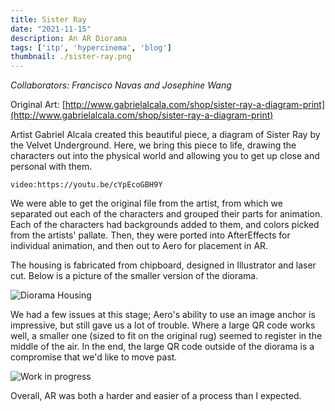 ```yaml
---
title: Sister Ray
date: "2021-11-15"
description: An AR Diorama
tags: ['itp', 'hypercinema', 'blog']
thumbnail: ./sister-ray.png
---
```

*Collaborators: Francisco Navas and Josephine Wang*

Original Art: [http://www.gabrielalcala.com/shop/sister-ray-a-diagram-print](http://www.gabrielalcala.com/shop/sister-ray-a-diagram-print)

Artist Gabriel Alcala created this beautiful piece, a diagram of Sister Ray by the Velvet Underground. Here, we bring this piece to life, drawing the characters out into the physical world and allowing you to get up close and personal with them.

`video:https://youtu.be/cYpEcoGBH9Y`

We were able to get the original file from the artist, from which we separated out each of the characters and grouped their parts for animation. Each of the characters had backgrounds added to them, and colors picked from the artists' pallate. Then, they were ported into AfterEffects for individual animation, and then out to Aero for placement in AR.

The housing is fabricated from chipboard, designed in Illustrator and laser cut. Below is a picture of the smaller version of the diorama.

![Diorama Housing](https://firebasestorage.googleapis.com/v0/b/sketch-blog-857c6.appspot.com/o/sister-ray%2Fsr-housing.jpg?alt=media&token=f74f7484-ec60-4dd4-9b8c-4e5e9dcdbd4c)

We had a few issues at this stage; Aero's ability to use an image anchor is impressive, but still gave us a lot of trouble. Where a large QR code works well, a smaller one (sized to fit on the original rug) seemed to register in the middle of the air. In the end, the large QR code outside of the diorama is a compromise that we'd like to move past.

![Work in progress](https://firebasestorage.googleapis.com/v0/b/sketch-blog-857c6.appspot.com/o/sister-ray%2Fsr-process.jpg?alt=media&token=48b351ee-2cee-48fa-a0b7-681f7d98bde3)

Overall, AR was both a harder and easier of a process than I expected.
